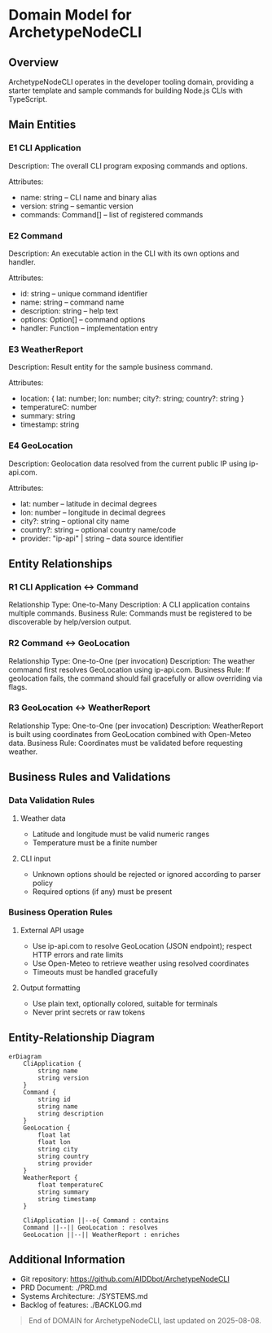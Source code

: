 # Domain Model for ArchetypeNodeCLI

## Overview

ArchetypeNodeCLI operates in the developer tooling domain, providing a starter template and sample commands for building Node.js CLIs with TypeScript.

## Main Entities

### E1 CLI Application

Description: The overall CLI program exposing commands and options.

Attributes:
- name: string – CLI name and binary alias
- version: string – semantic version
- commands: Command[] – list of registered commands

### E2 Command

Description: An executable action in the CLI with its own options and handler.

Attributes:
- id: string – unique command identifier
- name: string – command name
- description: string – help text
- options: Option[] – command options
- handler: Function – implementation entry

### E3 WeatherReport

Description: Result entity for the sample business command.

Attributes:
- location: { lat: number; lon: number; city?: string; country?: string }
- temperatureC: number
- summary: string
- timestamp: string

### E4 GeoLocation

Description: Geolocation data resolved from the current public IP using ip-api.com.

Attributes:
- lat: number – latitude in decimal degrees
- lon: number – longitude in decimal degrees
- city?: string – optional city name
- country?: string – optional country name/code
- provider: "ip-api" | string – data source identifier

## Entity Relationships

### R1 CLI Application ↔ Command

Relationship Type: One-to-Many
Description: A CLI application contains multiple commands.
Business Rule: Commands must be registered to be discoverable by help/version output.

### R2 Command ↔ GeoLocation

Relationship Type: One-to-One (per invocation)
Description: The weather command first resolves GeoLocation using ip-api.com.
Business Rule: If geolocation fails, the command should fail gracefully or allow overriding via flags.

### R3 GeoLocation ↔ WeatherReport

Relationship Type: One-to-One (per invocation)
Description: WeatherReport is built using coordinates from GeoLocation combined with Open-Meteo data.
Business Rule: Coordinates must be validated before requesting weather.

## Business Rules and Validations

### Data Validation Rules

1. Weather data
   - Latitude and longitude must be valid numeric ranges
   - Temperature must be a finite number

2. CLI input
   - Unknown options should be rejected or ignored according to parser policy
   - Required options (if any) must be present

### Business Operation Rules

1. External API usage
    - Use ip-api.com to resolve GeoLocation (JSON endpoint); respect HTTP errors and rate limits
    - Use Open-Meteo to retrieve weather using resolved coordinates
    - Timeouts must be handled gracefully

2. Output formatting
   - Use plain text, optionally colored, suitable for terminals
   - Never print secrets or raw tokens

## Entity-Relationship Diagram

```mermaid
erDiagram
    CliApplication {
        string name
        string version
    }
    Command {
        string id
        string name
        string description
    }
    GeoLocation {
        float lat
        float lon
        string city
        string country
        string provider
    }
    WeatherReport {
        float temperatureC
        string summary
        string timestamp
    }

    CliApplication ||--o{ Command : contains
    Command ||--|| GeoLocation : resolves
    GeoLocation ||--|| WeatherReport : enriches
```

## Additional Information

- Git repository: https://github.com/AIDDbot/ArchetypeNodeCLI
- PRD Document: ./PRD.md
- Systems Architecture: ./SYSTEMS.md
- Backlog of features: ./BACKLOG.md

> End of DOMAIN for ArchetypeNodeCLI, last updated on 2025-08-08.
